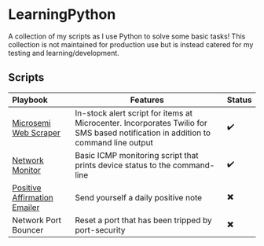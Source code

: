 # LearningPython
A collection of my scripts as I use Python to solve some basic tasks! This collection is not maintained for production use but is instead catered for my testing and learning/development.

## Scripts

Playbook              | Features | Status
:-------------         | ------------- | -------------
[Microsemi Web Scraper](https://github.com/NetworkNick-io/Python-Projects/tree/main/MicroCenterWebScraper)        | In-stock alert script for items at Microcenter. Incorporates Twilio for SMS based notification in addition to command line output                | ✔️
[Network Monitor](https://github.com/NetworkNick-io/Python-Projects/tree/main/ICMPmonitor)                        | Basic ICMP monitoring script that prints device status to the command-line                                                                       | ✔️
[Positive Affirmation Emailer](https://github.com/NetworkNick-io/Python-Projects/tree/main/AffirmationEmailer) | Send yourself a daily positive note  | ✖️
Network Port Bouncer                                                                             | Reset a port that has been tripped by port-security  | ✖️
